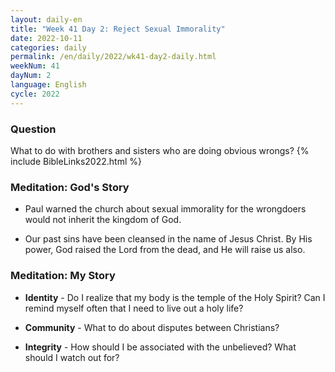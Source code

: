 ```yaml
---
layout: daily-en
title: "Week 41 Day 2: Reject Sexual Immorality"
date: 2022-10-11
categories: daily
permalink: /en/daily/2022/wk41-day2-daily.html
weekNum: 41
dayNum: 2
language: English
cycle: 2022
---
```


### Question     
What to do with brothers and sisters who are doing obvious wrongs?
{% include BibleLinks2022.html %}

### Meditation: God's Story   
+ Paul warned the church about sexual immorality for the wrongdoers would not inherit the kingdom of God. 

+ Our past sins have been cleansed in the name of Jesus Christ. By His power, God raised the Lord from the dead, and He will raise us also. 

### Meditation: My Story   
+ **Identity** - Do I realize that my body is the temple of the Holy Spirit? Can I remind myself often that I need to live out a holy life? 

+ **Community** - What to do about disputes between Christians? 

+ **Integrity** - How should I be associated with the unbelieved? What should I watch out for? 
